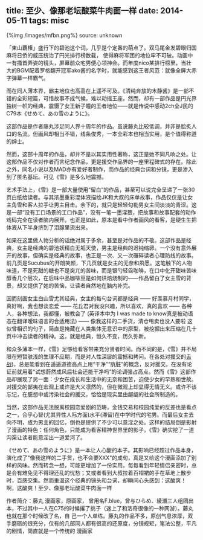 title: 至少、像那老坛酸菜牛肉面一样
date: 2014-05-11
tags: misc
---

{%img /images/mfbn.png%}
source: unknown

   「東山覇権」盛行下的碧池这个词，几乎是个定番的萌点了。双马尾金发碧眼归国麻将日侨的威压统治了円光排行榜数载，
使得麻将军团的地位牢不可破。动画中一有搔首弄姿的镜头，屏幕前众宅男便心领神会。而年度nico某排行榜里，当壮大的BGM配着罗格翻开冠军ako酱的名字时，就能感到这王者风范：就像全屏大赤字弹幕一样霸气。

而在同人薄本界，霸主地位也高高在上遥不可及。《清纯奔放的木静酱》是一部不错的全彩短篇，可惜故事不成气候，难以动摇王座。然而，却有一部作品是円光界独树一帜的经典，震慑了女王新子瞳的王者地位——就是传说中感动2ch全J民的C79本《せめて、あの雪のように》。

这部作品是作者藤丸涉足同人界十周年的作品。虽说藤丸比较低调，并非是脍炙人口的名流。但画风却相当不错，线条俊秀，一本全彩本也相当实用，是个值得称道的绅士。

然而，这部十周年的作品，却并不是以其实用性著称，这正是她不同凡响之处。让这部作品不仅对作者而言纪念作品，更是援交作品界的一座里程碑式的存在。除此之外，同名小说以及MAD亦有爱好者制作，而作品的经典台词和分镜，更是渗入到了匿名基坛。可见《雪》是多么地震撼。

艺术手法上，《雪》是一部大量使用“留白”的作品，甚至可以说完全呈递了一张30页白纸给读者。与其浓墨重彩混体液描绘JK和大叔的床单故事，作品仅仅是让女主角雪和客人拉手让男主目击。余下的，就只是轻轻勾勒男女主间淡淡的青涩。这是一部“没有工口场景的工口作品”，没有一笔一墨淫猥，把故事和故事配套的动作戏码完全在读者脑内展开。也正是如此，原本是看中作者画风的看客，是硬生生把体液从下半身挤到了泪腺里流出来。

如果在这里做人物分析的话绝对属于多余，甚至是对作品的不敬。这部作品是经典，女主是经典的碧池妖精白无垢天使，男主是经典的迟钝缩卵。一个没有意外展开的故事，但确实是经典的故事，也正是一次、又一次碾碎读者心理防线的故事。前几页是Sucubus的开朗笑颜，下几页就是女主的无奈和夙愿。这笔触下的人物味道，不是死甜的糖也不是突兀的苦味，而是银勺轻舀咖啡，在口中化开甜味苦味醇香几个层次，在后味中品咖啡豆是如何烘焙烧制的——作品留白了女主雪的背景，却又提供了她的苦恼，让读者自然地在脑内补完。

因而刻画女主白山雪尤其经典，女主的每句台词都是经典
   —— 好羡慕月村同学，真好啊，我也想谈恋爱
   —— 花丘君对我没兴趣，所以喜欢，真的喜欢
   —— 各种人，各种想法，我都懂，被教会了 (英译本中为 I was made to know真是被动语态在翻译暧昧语言的合适用法)
   —— 像我这样的二手货，清仓甩卖也没人要啦
这似曾相识的句子，简直是掩藏在人类集体无意识中的原型，被挖掘出来压缩在几十页中冲击读者的精神。这，就是经典，恒久不变，历久弥新。

和众多薄本一样，《雪》足够给看客带来充分贤者时间。而不同的是，《雪》并不局限在短暂肤浅的生理不应期，而是对人性深层的震撼和拷问。在各处对援交的[舌战](http://www.zhihu.com/question/19993998/answer/19423246))，总是能看到在遥遥道德高点上用“干净”“肮脏”的概念，反对援交。在没有论证前就用着“试想蔚然成风后社会还能干净吗”的论调强占高点。然而《雪》这部作品却展现了另一面：少女在成长和生活中的无奈和困苦，迫使少女的早熟和世故。对援交的鄙夷在宏观上或许是大义凛然的，但在微观上却显得无情无义。或许不该忘记，在臆想中或污染社会的援交，恰恰是现实里由龌龊的社会所制造的。

当然，这部作品无法脱离校园恋爱剧的范畴，金钱交易和校园纯爱的反差也是看点之一，合乎心智(尤其异性人际方面)水平(滞留)在中学时代的宅男。而最后女主去向不明，成为男主的回忆，倒也是提供了不少可以意淫之处。这样的结局倒是影射了漫画的特色：任何角色，只能成为看客精神世界里的影子。《雪》确实挖了一道沟渠让读者能意淫出一道爱河了。

《せめて、あの雪のように》是一本让人心酸的本子。其影响已经超过作品本身，演化成了"像我这样的二手货，也不会要XXX"的成句，真是又给这个漫画添加了别样的风味。然而转念一想，可能更增加了一份实用。每每看到年轻情侣亲密时，总是会有难免见不得理还乱的忧愁；又或者看到大叔拉着百褶裙的手在草地上散步时，百感交集。然而重温这个经典的镜头和台词，却瞬间心头感到：这酸爽！
啊，这酸爽！至少、像那老坛酸菜牛肉面一样

作者简介：藤丸 漫画家，原画家， 曾用名F.blue，曾与ひらめ、綾瀬三人组团出本，不过其中一人在C75的时候撂了挑子（迷上了和洛奇很像的一种网游）。藤丸也就在那个时候改了名，自 己一个人单练。藤丸的作品不多，原创气息浓厚，双手磨砺的很充分，仅有的几部同人都有很高的还原度，分镜规矩，笔法公整，平凡的剧情，简直就是一个传统的 漫画家
